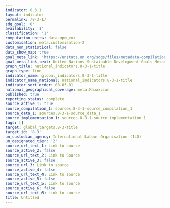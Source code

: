 ```yaml
---
indicator: 8.3.1
layout: indicator
permalink: /8-3-1/
sdg_goal: '8'
availability: '1'
classification: '1'
computation_units: data.процент
customisation: meta.customisation-2
data_non_statistical: false
data_show_map: true
goal_meta_link: 'https://unstats.un.org/sdgs/files/metadata-compilation/Metadata-Goal-8.pdf'
goal_meta_link_text: United Nations Sustainable Development Goals Metadata (PDF 231 KB)
graph_title: national_indicators.8-3-1-title
graph_type: line
indicator_name: global_indicators.8-3-1-title
indicator_name_national: national_indicators.8-3-1-title
indicator_sort_order: 08-03-01
national_geographical_coverage: meta.Казахстан
published: true
reporting_status: complete
source_active_1: true
source_compilation_1: sources.8-3-1-source_compilation_1
source_data_1: sources.8-3-1-source_data_1
source_implementation_1: sources.8-3-1-source_implementation_1
tags: []
target: global_targets.8-3-title
target_id: '8.3'
un_custodian_agency: International Labour Organisation (ILO)
un_designated_tier: '2'
source_url_text_1: Link to source
source_active_2: false
source_url_text_2: Link to Source
source_active_3: false
source_url_3: Link to source
source_active_4: false
source_url_text_4: Link to source
source_active_5: false
source_url_text_5: Link to source
source_active_6: false
source_url_text_6: Link to source
title: Untitled
---
```

